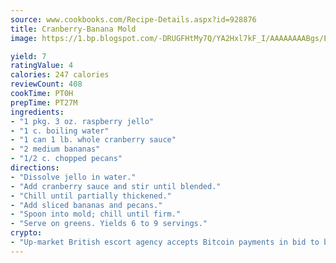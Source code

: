```yaml
---
source: www.cookbooks.com/Recipe-Details.aspx?id=928876
title: Cranberry-Banana Mold
image: https://1.bp.blogspot.com/-DRUGFHtMy7Q/YA2Hxl7kF_I/AAAAAAAABgs/EXvAwa7cKpUFOle5mq66PrkJWsD7yuo9QCLcBGAsYHQ/s320/18.png

yield: 7
ratingValue: 4
calories: 247 calories
reviewCount: 408
cookTime: PT0H
prepTime: PT27M
ingredients:
- "1 pkg. 3 oz. raspberry jello"
- "1 c. boiling water"
- "1 can 1 lb. whole cranberry sauce"
- "2 medium bananas"
- "1/2 c. chopped pecans"
directions:
- "Dissolve jello in water."
- "Add cranberry sauce and stir until blended."
- "Chill until partially thickened."
- "Add sliced bananas and pecans."
- "Spoon into mold; chill until firm."
- "Serve on greens. Yields 6 to 9 servings."
crypto:
- "Up-market British escort agency accepts Bitcoin payments in bid to boost worker safety and client anonymity."
---
```

